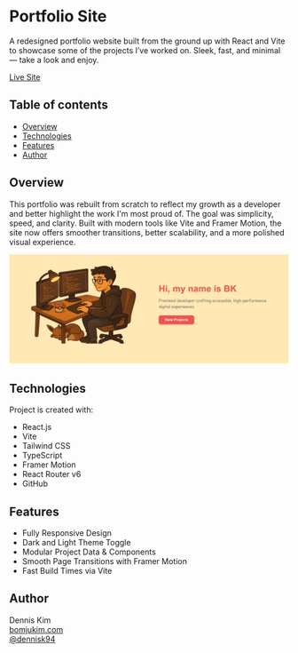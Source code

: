 # Portfolio Site

A redesigned portfolio website built from the ground up with React and Vite to showcase some of the projects I’ve worked on. Sleek, fast, and minimal — take a look and enjoy.

[Live Site](https://bomjukim.com/)

## Table of contents

- [Overview](#overview)
- [Technologies](#technologies)
- [Features](#features)
- [Author](#author)

## Overview

This portfolio was rebuilt from scratch to reflect my growth as a developer and better highlight the work I'm most proud of. The goal was simplicity, speed, and clarity. Built with modern tools like Vite and Framer Motion, the site now offers smoother transitions, better scalability, and a more polished visual experience.

![portfolio-thumbnail](/src/assets/projects/portfolio/featured-portfolio.webp)

## Technologies

Project is created with:

- React.js
- Vite
- Tailwind CSS
- TypeScript
- Framer Motion
- React Router v6
- GitHub

## Features

- Fully Responsive Design
- Dark and Light Theme Toggle
- Modular Project Data & Components
- Smooth Page Transitions with Framer Motion
- Fast Build Times via Vite

## Author

Dennis Kim  
[bomjukim.com](https://bomjukim.com/)  
[@dennisk94](https://github.com/dennisk94)
